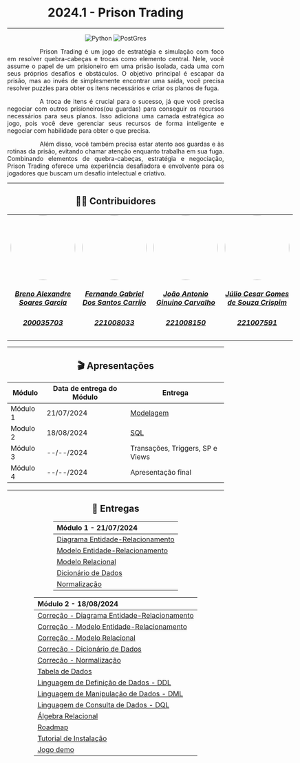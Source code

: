 <center>

# 2024.1 - Prison Trading
</center>

---

<center>

![Python](https://img.shields.io/badge/Python-3776AB?style=for-the-badge&logo=python&logoColor=white)
![PostGres](https://img.shields.io/badge/PostgreSQL-316192?style=for-the-badge&logo=postgresql&logoColor=white)

</center>

<p style="text-indent: 2cm; text-align: justify;">
Prison Trading  é um jogo de estratégia e simulação com foco em resolver quebra-cabeças e trocas como elemento central. Nele, você assume o papel de um prisioneiro em uma prisão isolada, cada uma com seus próprios desafios e obstáculos. O objetivo principal é escapar da prisão, mas ao invés de simplesmente encontrar uma saída, você precisa resolver puzzles  para obter os itens necessários e criar os planos de fuga.
</p>


<p style="text-indent: 2cm; text-align: justify;">
A troca de itens é crucial para o sucesso, já que você precisa negociar com outros prisioneiros(ou guardas) para conseguir os recursos necessários para seus planos. Isso adiciona uma camada estratégica ao jogo, pois você deve gerenciar seus recursos de forma inteligente e negociar com habilidade para obter o que precisa.
</p>

<p style="text-indent: 2cm; text-align: justify;">
Além disso, você também precisa estar atento aos guardas e às rotinas da prisão, evitando chamar atenção enquanto trabalha em sua fuga. Combinando elementos de quebra-cabeças, estratégia e negociação, Prison Trading  oferece uma experiência desafiadora e envolvente para os jogadores que buscam um desafio intelectual e criativo.
</p>

---

<center>

## 👨‍🎓 Contribuidores

</center>


<table style="margin: 0 auto; width: fit-content;">
    <tr>
        <td align="center">
            <a href="https://github.com/brenoalexandre0">
                <img style="border-radius: 50%;" src="https://github.com/brenoalexandre0.png" width="150px;"/>
                <h5 class="text-center"> Breno Alexandre Soares Garcia  </h5>
                <h5 class="text-center"> 200035703 </h5>
            </a>
        </td>
        <td align="center">
            <a href="https://github.com/show-dawn">
                <img style="border-radius: 50%;" src="https://github.com/show-dawn.png" width="150px;"/>
                <h5 class="text-center">Fernando Gabriel Dos Santos Carrijo <br> </h5>
                <h5 class="text-center"> 221008033 </h5>
            </a>
        </td>
       <td align="center">
            <a href="https://github.com/joaoseisei">
                <img style="border-radius: 50%;" src="https://github.com/joaoseisei.png" width="150px;"/>
                <h5 class="text-center"> João Antonio Ginuino Carvalho <br></h5>
                <h5 class="text-center"> 221008150 </h5>
            </a>
        </td>
      <td align="center">
            <a href="https://github.com/Julio1099">
                <img style="border-radius: 50%;" src="https://github.com/Julio1099.png" width="150px;"/>
                <h5 class="text-center"> Júlio Cesar Gomes de Souza Crispim <br> </h5>
                <h5 class="text-center"> 221007591 </h5>
            </a>
        </td>
</table>

---

<center>

## 🎬 Apresentações

</center>

<div style="margin: 0 auto; width: fit-content;">

| Módulo   | Data de entrega do Módulo | Entrega                                                                      |
|----------|---------------------------|------------------------------------------------------------------------------|
| Módulo 1 | 21/07/2024                | [Modelagem](https://sbd1.github.io/2024.1-Prison-Trading/#/Modulo-1/Modulo1) |
| Modulo 2 | 18/08/2024                | [SQL](https://sbd1.github.io/2024.1-Prison-Trading/#/Modulo-2/Modulo2)       |
| Módulo 3 | --/--/2024                | Transações, Triggers, SP e Views                                             |
| Módulo 4 | --/--/2024                | Apresentação final                                                           |

</div>

---

<center>

## 📅 Entregas

</center>

<div style="margin: 0 auto; width: fit-content;">

| Módulo 1 - 21/07/2024                                                                           |
|:------------------------------------------------------------------------------------------------|
| [Diagrama Entidade-Relacionamento](https://sbd1.github.io/2024.1-Prison-Trading/#/Modulo-1/DER) |
| [Modelo Entidade-Relacionamento](https://sbd1.github.io/2024.1-Prison-Trading/#/Modulo-1/MER)   |
| [Modelo Relacional](https://sbd1.github.io/2024.1-Prison-Trading/#/Modulo-1/MERL)               |
| [Dicionário de Dados](https://sbd1.github.io/2024.1-Prison-Trading/#/Modulo-1/DD)               |
| [Normalização](https://sbd1.github.io/2024.1-Prison-Trading/#/Modulo-1/NORM)                    |

</div>


<div style="margin: 0 auto; width: fit-content;">

| Módulo 2 - 18/08/2024                                                                                      |
|:-----------------------------------------------------------------------------------------------------------|
| [Correção - Diagrama Entidade-Relacionamento](https://sbd1.github.io/2024.1-Prison-Trading/#/Modulo-1/DER) |
| [Correção - Modelo Entidade-Relacionamento](https://sbd1.github.io/2024.1-Prison-Trading/#/Modulo-1/MER)   |
| [Correção - Modelo Relacional](https://sbd1.github.io/2024.1-Prison-Trading/#/Modulo-1/MERL)               |
| [Correção - Dicionário de Dados](https://sbd1.github.io/2024.1-Prison-Trading/#/Modulo-1/DD)               |
| [Correção - Normalização](https://sbd1.github.io/2024.1-Prison-Trading/#/Modulo-1/NORM)                    |
| [Tabela de Dados](https://sbd1.github.io/2024.1-Prison-Trading/#/Modulo-2/TDs)                             |
| [Linguagem de Definição de Dados - DDL](https://sbd1.github.io/2024.1-Prison-Trading/#/Modulo-2/DDL)       |
| [Linguagem de Manipulação de Dados - DML](https://sbd1.github.io/2024.1-Prison-Trading/#/Modulo-2/DML)     |
| [Linguagem de Consulta de Dados - DQL](https://sbd1.github.io/2024.1-Prison-Trading/#/Modulo-2/DQL)        |
| [Álgebra Relacional](https://sbd1.github.io/2024.1-Prison-Trading/#/Modulo-2/AL-REL)                       |
| [Roadmap](https://sbd1.github.io/2024.1-Prison-Trading/#/Jogo/Roadmap)                                     |
| [Tutorial de Instalação](https://sbd1.github.io/2024.1-Prison-Trading/#/Jogo/Info)                         |
| [Jogo demo](https://github.com/SBD1/2024.1-Prison-Trading/blob/main/src/main.py)                           |

</div>